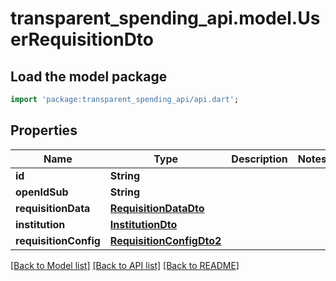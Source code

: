 # transparent_spending_api.model.UserRequisitionDto

## Load the model package
```dart
import 'package:transparent_spending_api/api.dart';
```

## Properties
Name | Type | Description | Notes
------------ | ------------- | ------------- | -------------
**id** | **String** |  | 
**openIdSub** | **String** |  | 
**requisitionData** | [**RequisitionDataDto**](RequisitionDataDto.md) |  | 
**institution** | [**InstitutionDto**](InstitutionDto.md) |  | 
**requisitionConfig** | [**RequisitionConfigDto2**](RequisitionConfigDto2.md) |  | 

[[Back to Model list]](../README.md#documentation-for-models) [[Back to API list]](../README.md#documentation-for-api-endpoints) [[Back to README]](../README.md)


